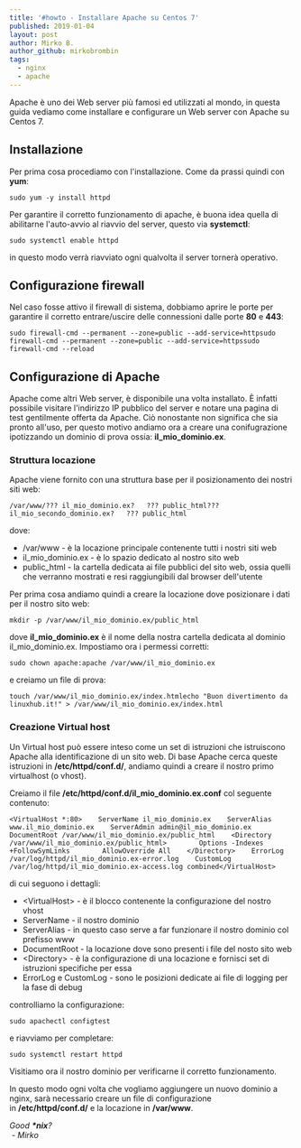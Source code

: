 ```yaml
---
title: '#howto - Installare Apache su Centos 7'
published: 2019-01-04
layout: post
author: Mirko B.
author_github: mirkobrombin
tags:
  - nginx  
  - apache
---
```

<p>Apache è uno dei Web server più famosi ed utilizzati al mondo,&nbsp;in questa guida vediamo come installare e configurare un Web server con Apache su Centos 7.</p><h2>Installazione</h2><p>Per prima cosa procediamo&nbsp;con l'installazione. Come da prassi quindi con <strong>yum</strong>:</p><pre><code>sudo yum -y install httpd</code></pre><p>Per garantire il corretto funzionamento di apache, è buona idea quella di abilitarne l'auto-avvio al riavvio del server, questo via&nbsp;<strong>systemctl</strong>:</p><pre><code>sudo systemctl enable httpd</code></pre><p>in questo modo verrà riavviato ogni qualvolta il server tornerà operativo.</p><h2>Configurazione firewall</h2><p>Nel caso fosse attivo il firewall di sistema, dobbiamo aprire le porte per garantire il corretto entrare/uscire delle connessioni dalle porte&nbsp;<strong>80</strong>&nbsp;e&nbsp;<strong>443</strong>:</p><pre><code>sudo firewall-cmd --permanent --zone=public --add-service=httpsudo firewall-cmd --permanent --zone=public --add-service=httpssudo firewall-cmd --reload</code></pre><h2>Configurazione di Apache</h2><p>Apache come altri Web server, è disponibile&nbsp;una volta installato. È infatti possibile visitare l'indirizzo IP pubblico del server e notare una pagina di test gentilmente offerta da Apache. Ciò nonostante non significa che sia pronto all'uso, per questo motivo andiamo ora a creare una conifugrazione ipotizzando un dominio di prova ossia:&nbsp;<strong>il_mio_dominio.ex</strong>.</p><h3>Struttura locazione</h3><p>Apache viene fornito con una struttura base per il posizionamento dei nostri siti web:</p><pre><code>/var/www/??? il_mio_dominio.ex?   ??? public_html??? il_mio_secondo_dominio.ex?   ??? public_html</code></pre><p>dove:</p><ul>	<li>/var/www - è la locazione principale contenente tutti i nostri siti web</li>	<li>il_mio_dominio.ex - è lo spazio dedicato al nostro sito web</li>	<li>public_html - la cartella dedicata ai file pubblici del sito web, ossia quelli che verranno mostrati e resi raggiungibili dal browser dell'utente</li></ul><p>Per prima cosa andiamo quindi a creare la locazione dove posizionare i dati per il nostro sito web:</p><pre><code>mkdir -p /var/www/il_mio_dominio.ex/public_html</code></pre><p>dove&nbsp;<strong>il_mio_dominio.ex</strong>&nbsp;è il nome della nostra cartella dedicata al dominio il_mio_dominio.ex. Impostiamo ora i permessi corretti:</p><pre><code>sudo chown apache:apache /var/www/il_mio_dominio.ex</code></pre><p>e creiamo un file di prova:</p><pre><code>touch /var/www/il_mio_dominio.ex/index.htmlecho "Buon divertimento da linuxhub.it!" &gt; /var/www/il_mio_dominio.ex/index.html</code></pre><h3>Creazione Virtual host</h3><p>Un Virtual host può essere inteso come un set di istruzioni che istruiscono Apache alla identificazione di un sito web. Di base Apache cerca queste istruzioni in&nbsp;<strong>/etc/httpd/conf.d/</strong>, andiamo quindi a creare il nostro primo virtualhost (o vhost).</p><p>Creiamo il file&nbsp;<strong>/etc/httpd/conf.d/il_mio_dominio.ex.conf</strong>&nbsp;col seguente contenuto:</p><pre><code>&lt;VirtualHost *:80&gt;    ServerName il_mio_dominio.ex    ServerAlias www.il_mio_dominio.ex    ServerAdmin admin@il_mio_dominio.ex    DocumentRoot /var/www/il_mio_dominio.ex/public_html    &lt;Directory /var/www/il_mio_dominio.ex/public_html&gt;        Options -Indexes +FollowSymLinks        AllowOverride All    &lt;/Directory&gt;    ErrorLog /var/log/httpd/il_mio_dominio.ex-error.log    CustomLog /var/log/httpd/il_mio_dominio.ex-access.log combined&lt;/VirtualHost&gt;</code></pre><p>di cui seguono i dettagli:</p><ul>	<li>&lt;VirtualHost&gt; - è il blocco contenente la configurazione del nostro vhost</li>	<li>ServerName - il nostro dominio</li>	<li>ServerAlias - in questo caso serve a far funzionare il nostro dominio col prefisso www</li>	<li>DocumentRoot - la locazione dove sono presenti i file del nosto sito web</li>	<li>&lt;Directory&gt; - è la configurazione di una locazione e fornisci set di istruzioni specifiche per essa</li>	<li>ErrorLog e CustomLog - sono le posizioni dedicate ai file di logging per la fase di debug</li></ul><p>controlliamo la configurazione:</p><pre><code>sudo apachectl configtest</code></pre><p>e riavviamo per completare:</p><pre><code>sudo systemctl restart httpd</code></pre><p>Visitiamo ora il nostro dominio per verificarne il corretto funzionamento.</p><p>In questo modo ogni volta che vogliamo aggiungere un nuovo dominio a nginx, sarà necessario creare un file di configurazione in&nbsp;<strong>/etc/httpd/conf.d/</strong>&nbsp;e la locazione in&nbsp;<strong>/var/www</strong>.</p><p><em>Good&nbsp;<strong>*nix</strong>?</em><br /><em>&nbsp;- Mirko</em></p>
